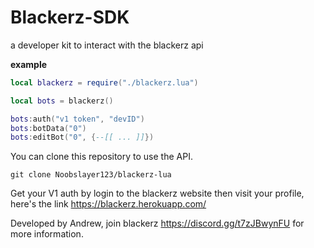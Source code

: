 # Blackerz-SDK
a developer kit to interact with the blackerz api

**example**
```lua
local blackerz = require("./blackerz.lua")

local bots = blackerz()

bots:auth("v1 token", "devID")
bots:botData("0")
bots:editBot("0", {--[[ ... ]]})
```

You can clone this repository to use the API.
```
git clone Noobslayer123/blackerz-lua
```

Get your V1 auth by login to the blackerz website then visit your profile, here's the link
https://blackerz.herokuapp.com/

Developed by Andrew, join blackerz https://discord.gg/t7zJBwynFU for more information.